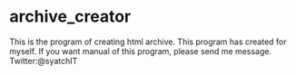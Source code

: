 # archive_creator
This is the program of creating html archive.
This program has created for myself.
If you want manual of this program, please send me message.
Twitter:@syatchIT
